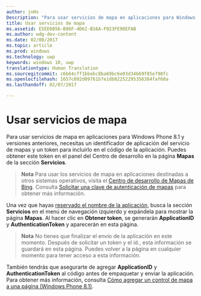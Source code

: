 ```yaml
---
author: jnHs
Description: "Para usar servicios de mapa en aplicaciones para Windows Phone 8.1 y versiones anteriores, necesitas un identificador de aplicación del servicio de mapas y un token para incluirlo en el código de la aplicación. Puedes obtener este token en el panel del Centro de desarrollo en la página Mapas de la sección Servicios."
title: Usar servicios de mapa
ms.assetid: E5EE6B56-B86F-4D62-B16A-F023FE98EFAB
ms.author: wdg-dev-content
ms.date: 02/08/2017
ms.topic: article
ms.prod: windows
ms.technology: uwp
keywords: windows 10, uwp
translationtype: Human Translation
ms.sourcegitcommit: c6b64cff1bbebc8ba69bc6e03d34b69f85e798fc
ms.openlocfilehash: 1657c092d09761b7e1db82252295356384faf68a
ms.lasthandoff: 02/07/2017

---
```


# <a name="use-map-services"></a>Usar servicios de mapa


Para usar servicios de mapa en aplicaciones para Windows Phone 8.1 y versiones anteriores, necesitas un identificador de aplicación del servicio de mapas y un token para incluirlo en el código de la aplicación. Puedes obtener este token en el panel del Centro de desarrollo en la página **Mapas** de la sección **Servicios**.

> **Nota** Para usar los servicios de mapa en aplicaciones destinadas a otros sistemas operativos, visita el [Centro de desarrollo de Mapas de Bing](http://go.microsoft.com/fwlink/p/?LinkId=614880). Consulta [Solicitar una clave de autenticación de mapas](https://msdn.microsoft.com/library/windows/apps/mt219694) para obtener más información.

Una vez que hayas [reservado el nombre de la aplicación](create-your-app-by-reserving-a-name.md), busca la sección **Servicios** en el menú de navegación izquierdo y expándela para mostrar la página **Mapas**. Al hacer clic en **Obtener token**, se generarán **ApplicationID** y **AuthenticationToken** y aparecerán en esta página.

> **Nota** No tienes que finalizar el envío de la aplicación en este momento. Después de solicitar un token y el id., esta información se guardará en esta página. Puedes volver a la página en cualquier momento para tener acceso a esta información.

También tendrás que asegurarte de agregar **ApplicationID** y **AuthenticationToken** al código antes de empaquetar y enviar la aplicación. Para obtener más información, consulta [Cómo agregar un control de mapa a una página (Windows Phone 8.1)](http://go.microsoft.com/fwlink/p/?LinkId=614882).

 

 






